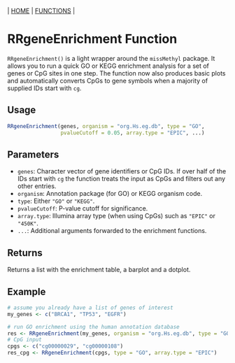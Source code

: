 | [HOME](https://github.com/Rrtk2/RRLab)  |  [FUNCTIONS](https://github.com/Rrtk2/RRLab/blob/master/docs/Functions/FunctionsOverview.md)  |

# RRgeneEnrichment Function

`RRgeneEnrichment()` is a light wrapper around the `missMethyl` package. It allows you to run a quick GO or KEGG enrichment analysis for a set of genes or CpG sites in one step. The function now also produces basic plots and automatically converts CpGs to gene symbols when a majority of supplied IDs start with `cg`.

## Usage
```R
RRgeneEnrichment(genes, organism = "org.Hs.eg.db", type = "GO",
                 pvalueCutoff = 0.05, array.type = "EPIC", ...)
```

## Parameters
- `genes`: Character vector of gene identifiers or CpG IDs. If over half of the
  IDs start with `cg` the function treats the input as CpGs and filters out any
  other entries.
- `organism`: Annotation package (for GO) or KEGG organism code.
- `type`: Either `"GO"` or `"KEGG"`.
- `pvalueCutoff`: P-value cutoff for significance.
- `array.type`: Illumina array type (when using CpGs) such as `"EPIC"` or `"450K"`.
- `...`: Additional arguments forwarded to the enrichment functions.

## Returns
Returns a list with the enrichment table, a barplot and a dotplot.

## Example
```R
# assume you already have a list of genes of interest
my_genes <- c("BRCA1", "TP53", "EGFR")

# run GO enrichment using the human annotation database
res <- RRgeneEnrichment(my_genes, organism = "org.Hs.eg.db", type = "GO")
# CpG input
cpgs <- c("cg00000029", "cg00000108")
res_cpg <- RRgeneEnrichment(cpgs, type = "GO", array.type = "EPIC")
```
